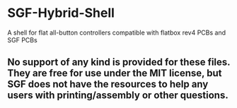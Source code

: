 # SGF-Hybrid-Shell
A shell for flat all-button controllers compatible with flatbox rev4 PCBs and SGF PCBs

## No support of any kind is provided for these files. They are free for use under the MIT license, but SGF does not have the resources to help any users with printing/assembly or other questions.
